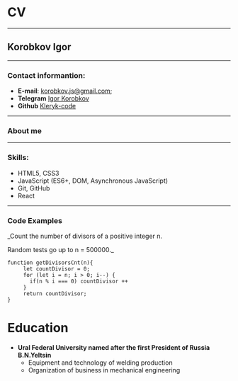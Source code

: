 # CV

***

## Korobkov Igor

***

### Contact informantion:

* **E-mail**: korobkov.js@gmail.com;
* **Telegram** [Igor Korobkov](https://t.me/+tdryKKR5x41mNWQy)
* **Github** [Kleryk-code](https://github.com/Kleryk-code)

***

### About me

***

### Skills:

* HTML5, CSS3
* JavaScript (ES6+, DOM, Asynchronous JavaScript)
* Git, GitHub
* React

***

### Code Examples

_Count the number of divisors of a positive integer n.

Random tests go up to n = 500000._

```
function getDivisorsCnt(n){
     let countDivisor = 0;
     for (let i = n; i > 0; i--) {
       if(n % i === 0) countDivisor ++
     }
     return countDivisor;
}
```

# Education

* **Ural Federal University named after the first President of Russia B.N.Yeltsin**
  - Equipment and technology of welding production
  - Organization of business in mechanical engineering
